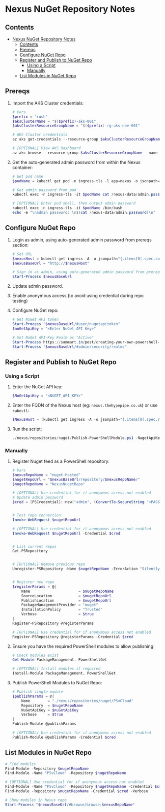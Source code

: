 # Nexus NuGet Repository Notes

## Contents

- [Nexus NuGet Repository Notes](#nexus-nuget-repository-notes)
  - [Contents](#contents)
  - [Prereqs](#prereqs)
  - [Configure NuGet Repo](#configure-nuget-repo)
  - [Register and Publish to NuGet Repo](#register-and-publish-to-nuget-repo)
    - [Using a Script](#using-a-script)
    - [Manually](#manually)
  - [List Modules in NuGet Repo](#list-modules-in-nuget-repo)

## Prereqs

1. Import the AKS Cluster credentials:

    ```powershell
    # Vars
    $prefix = "rush"
    $aksClusterName = "$($prefix)-aks-001"
    $aksClusterResourceGroupName = "$($prefix)-rg-aks-dev-001"

    # AKS Cluster credentials
    az aks get-credentials --resource-group $aksClusterResourceGroupName --name $aksClusterName --overwrite-existing

    # [OPTIONAL] View AKS Dashboard
    az aks browse --resource-group $aksClusterResourceGroupName --name $aksClusterName
    ```

1. Get the auto-generated admin password from within the Nexus container:

    ```powershell
    # Get pod name
    $podName = kubectl get pod -n ingress-tls -l app=nexus -o jsonpath="{.items[0].metadata.name}"

    # Get admin password from pod
    kubectl exec -n ingress-tls -it $podName cat /nexus-data/admin.password

    # [OPTIONAL] Enter pod shell, then output admin password
    kubectl exec -n ingress-tls -it $podName /bin/bash
    echo -e "\nadmin password: \n$(cat /nexus-data/admin.password)\n"
    ```

## Configure NuGet Repo

1. Login as admin, using auto-generated admin password from prereqs section:

    ```powershell
    # Set URL
    $nexusHost = kubectl get ingress -A -o jsonpath="{.items[0].spec.rules[0].host}"
    $nexusBaseUrl = "http://$nexusHost"

    # Sign in as admin, using auto-generated admin password from prereqs section
    Start-Process $nexusBaseUrl
    ```

1. Update admin password.
1. Enable anonymous access (to avoid using credential during repo testing)
1. Configure NuGet repo:

    ```powershell
    # Get NuGet API token
    Start-Process "$nexusBaseUrl/#user/nugetapitoken"
    $nuGetApiKey = "<Enter NuGet API Key>"

    # Set NuGet API-Key Realm as "Active"
    Start-Process https://sammart.in/post/creating-your-own-powershell-repository-with-nexus-3/
    Start-Process "$nexusBaseUrl/#admin/security/realms"
    ```

## Register and Publish to NuGet Repo

### Using a Script

1. Enter the NuGet API key:

    ```powershell
    $NuGetApiKey = "<NUGET_API_KEY>"
    ```

1. Enter the FQDN of the Nexus host (eg: `nexus.thehypepipe.co.uk`) or use `kubectl`:

    ```powershell
    $NexusHost = (kubectl get ingress -A -o jsonpath="{.items[0].spec.rules[0].host}")
    ```

1. Run the script:

    ```powershell
    ./nexus/repositories/nuget/Publish-PowerShellModule.ps1 -NugetApiKey $NuGetApiKey -NexusHost $NexusHost
    ```

### Manually

1. Register Nuget feed as a PowerShell repository:

    ```powershell
    # Vars
    $nexusRepoName = "nuget-hosted"
    $nugetRepoUrl = "$nexusBaseUrl/repository/$nexusRepoName/"
    $nugetRepoName = "NexusNugetRepo"

    # [OPTIONAL] Use credential for if anonymous access not enabled
    # Update admin password
    $cred = [PSCredential]::new("admin", (ConvertTo-SecureString "<PASSWORD>" -AsPlainText -Force))


    # Test repo connection
    Invoke-WebRequest $nugetRepoUrl

    # [OPTIONAL] Use credential for if anonymous access not enabled
    Invoke-WebRequest $nugetRepoUrl -Credential $cred


    # List current repos
    Get-PSRepository


    # [OPTIONAL] Remove previous repo
    Unregister-PSRepository -Name $nugetRepoName -ErrorAction "SilentlyContinue"


    # Register new repo
    $registerParams = @{
        Name                      = $nugetRepoName
        SourceLocation            = $nugetRepoUrl
        PublishLocation           = $nugetRepoUrl
        PackageManagementProvider = "nuget"
        InstallationPolicy        = "Trusted"
        Verbose                   = $true
    }
    Register-PSRepository @registerParams

    # [OPTIONAL] Use credential for if anonymous access not enabled
    Register-PSRepository @registerParams -Credential $cred
    ```

1. Ensure you have the required PowerShell modules to allow publishing:

    ```powershell
    # Check modules exist
    Get-Module PackageManagement, PowerShellGet

    # [OPTIONAL] Install modules if required
    Install-Module PackageManagement, PowerShellGet
    ```

1. Publish PowerShell Modules to NuGet Repo:

    ```powershell
    # Publish single module
    $publishParams = @{
        Name        = "./nexus/repositories/nuget/PSvCloud"
        Repository  = $nugetRepoName
        NuGetApiKey = $nuGetApiKey
        Verbose     = $true
    }
    Publish-Module @publishParams

    # [OPTIONAL] Use credential for if anonymous access not enabled
    Publish-Module @publishParams -Credential $cred
    ```

## List Modules in NuGet Repo

```powershell
# Find modules
Find-Module -Repository $nugetRepoName
Find-Module -Name "PSvCloud" -Repository $nugetRepoName

# [OPTIONAL] Use credential for if anonymous access not enabled
Find-Module -Name "PSvCloud" -Repository $nugetRepoName -Credential $cred -Verbose
Find-Module -Repository $nugetRepoName -Credential $cred -Verbose

# Show modules in Nexus repo
Start-Process "$nexusBaseUrl/#browse/browse:$nexusRepoName"
```
